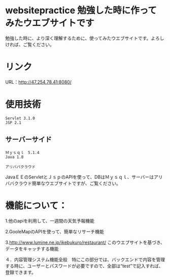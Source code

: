 # websitepractice 勉強した時に作ってみたウエブサイトです
   勉強した時に、より深く理解するために、使ってみたウエブサイトです。よろしければ、ご覧ください。
# リンク
URL：http://47.254.78.41:8080/

# 使用技術
    Servlet 3.1.0
    JSP 2.1
## サーバーサイド
    Ｍｙｓｑｌ　5.1.4
    Java 1.8
    
    アリババクラウド
    
JavaＥＥのServletとＪｓｐのAPIを使って、DBはＭｙｓｑｌ、サーバーはアリババクラウド簡単なウエブサイトですが、ご覧ください。

# 機能について：
  
  1.他のapiを利用して、一週間の天気予報機能
  
  2.GooleMapのAPIを使って、簡単なリサーチ機能
  
  3.http://www.lumine.ne.jp/ikebukuro/restaurant/ このウエブサイトを基づき、データをキャッチする機能
  
  ４．内容管理システム機能全般　特にこの部分では、バックエンドで内容を管理する時に、ユーザーとパスワードが必要ですので、全部は“test”で記入すれば、登録できます。
